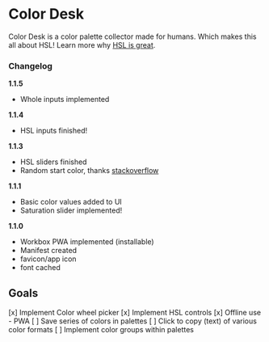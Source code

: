 # Color Desk
Color Desk is a color palette collector made for humans. Which makes this all about HSL!
Learn more why [HSL is great](https://github.com/imathis/hsl-picker/).

### Changelog

**1.1.5**
- Whole inputs implemented

**1.1.4**
- HSL inputs finished!

**1.1.3**
- HSL sliders finished
- Random start color, thanks [stackoverflow](https://stackoverflow.com/questions/1484506/random-color-generator)

**1.1.1**
- Basic color values added to UI
- Saturation slider implemented!

**1.1.0**
- Workbox PWA implemented (installable)
- Manifest created
- favicon/app icon
- font cached

## Goals

[x] Implement Color wheel picker
[x] Implement HSL controls
[x] Offline use - PWA
[ ] Save series of colors in palettes
[ ] Click to copy (text) of various color formats
[ ] Implement color groups within palettes

<!-- ### Customizable

- Breakpoint variable - default at 800px.
- Sticky navigation bar available

### How to use
- Demo it on [GitHub](https://obscuredetour.github.io/simply-nav/)
- Play with it on [Codepen](https://codepen.io/obscuredetour/full/XxNWLY/)


Clone or download the repo to build a static website. Or alternatively insert the respective files into your project detailed below.

`standalone_ver.html` has all necessary code within. Alternatively `nav.js` & `nav.css` files and a note of how the respective markup is structured within the `index.html` file and you're set.

Sass files provide for best customizability. -->
